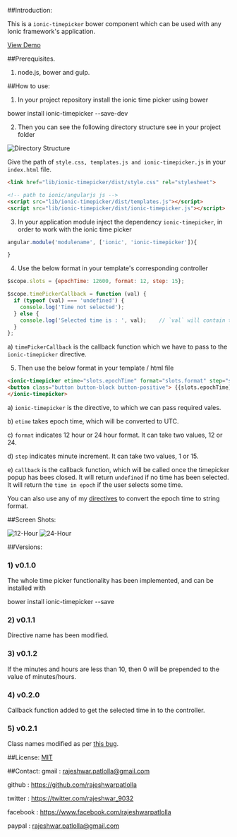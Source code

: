 ##Introduction:

This is a `ionic-timepicker` bower component which can be used with any Ionic framework's application.

[View Demo](http://rajeshwarpatlolla.github.io/TimePickerForIonicFramework/demo/ "Demo") 


##Prerequisites.

1) node.js, bower and gulp.

##How to use:

1) In your project repository install the ionic time picker using bower

bower install ionic-timepicker --save-dev

2) Then you can see the following directory structure see in your project folder

![Directory Structure](https://lh3.googleusercontent.com/_s2lFLFfgYSUfhdmZO0r4w6td80dEErTN4pLc7Louo8=w200-h300-p-no "Directory Structure")

Give the path of  `style.css, templates.js and ionic-timepicker.js` in your `index.html` file.

````html
<link href="lib/ionic-timepicker/dist/style.css" rel="stylesheet">

<!-- path to ionic/angularjs js -->
<script src="lib/ionic-timepicker/dist/templates.js"></script>
<script src="lib/ionic-timepicker/dist/ionic-timepicker.js"></script>
````    

3) In your application module inject the dependency `ionic-timepicker`, in order to work with the ionic time picker

````javascript
angular.module('modulename', ['ionic', 'ionic-timepicker']){

}
````

4) Use the below format in your template's corresponding controller

````javascript
$scope.slots = {epochTime: 12600, format: 12, step: 15};

$scope.timePickerCallback = function (val) {
  if (typeof (val) === 'undefined') {
    console.log('Time not selected');
  } else {
    console.log('Selected time is : ', val);	// `val` will contain the selected time in epoch
  }
};
````

a) `timePickerCallback` is the callback function which we have to pass to the `ionic-timepicker` directive.

5) Then use the below format in your template / html file

````html
<ionic-timepicker etime="slots.epochTime" format="slots.format" step="slots.step" callback="timePickerCallback">    
<button class="button button-block button-positive"> {{slots.epochTime}} </button>
</ionic-timepicker>
````

a) `ionic-timepicker` is the directive, to which we can pass required vales.

b) `etime` takes epoch time, which will be converted to UTC.

c) `format` indicates 12 hour or 24 hour format. It can take two values, 12 or 24.

d) `step` indicates minute increment. It can take two values, 1 or 15.

e) `callback` is the callback function, which will be called once the timepicker popup has bees closed. It will return `undefined` if no time has been selected. It will return the `time in epoch` if the user selects some time.

You can also use any of my [directives](https://github.com/rajeshwarpatlolla/my-angularjs-directives) to convert the epoch time to string format.


##Screen Shots:

![12-Hour](https://lh6.googleusercontent.com/-UL18wuskI_A/VNHkGj8tdwI/AAAAAAAADdU/5tBbZcF6_es/w328-h494-no/TimePicker-1.jpg "12-Hour")
![24-Hour](https://lh5.googleusercontent.com/-xgqgH2zRSuA/VNHkGQ6R8cI/AAAAAAAADdQ/5gGJ1nUqmA0/w328-h494-no/TimePicker-2.jpg "24-Hour.")

##Versions:

### 1) v0.1.0
The whole time picker functionality has been implemented, and can be installed with 

bower install ionic-timepicker --save

### 2) v0.1.1
Directive name has been modified.

### 3) v0.1.2
If the minutes and hours are less than 10, then 0 will be prepended to the value of minutes/hours.

### 4) v0.2.0
Callback function added to get the selected time in to the controller.

### 5) v0.2.1
Class names modified as per [this bug](https://github.com/rajeshwarpatlolla/ionic-timepicker/issues/41).

##License:
[MIT](https://github.com/rajeshwarpatlolla/ionic-timepicker/blob/master/LICENSE.MD "MIT")

##Contact:
gmail : rajeshwar.patlolla@gmail.com

github : https://github.com/rajeshwarpatlolla

twitter : https://twitter.com/rajeshwar_9032

facebook : https://www.facebook.com/rajeshwarpatlolla

paypal : rajeshwar.patlolla@gmail.com

